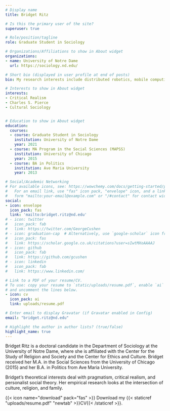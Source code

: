 ```yaml
---
# Display name
title: Bridget Ritz

# Is this the primary user of the site?
superuser: true

# Role/position/tagline
role: Graduate Student in Sociology

# Organizations/Affiliations to show in About widget
organizations:
- name: University of Notre Dame
  url: https://sociology.nd.edu/

# Short bio (displayed in user profile at end of posts)
bio: My research interests include distributed robotics, mobile computing and programmable matter.

# Interests to show in About widget
interests:
- Critical Realism
- Charles S. Pierce
- Cultural Sociology


# Education to show in About widget
education:
  courses:
  - course: Graduate Student in Sociology
    institution: University of Notre Dame
    year: 2021
  - course: MA Program in the Social Sciences (MAPSS)
    institution: University of Chicago
    year: 2015
  - course: BA in Politics
    institution: Ave Maria University
    year: 2013

# Social/Academic Networking
# For available icons, see: https://wowchemy.com/docs/getting-started/page-builder/#icons
#   For an email link, use "fas" icon pack, "envelope" icon, and a link in the
#   form "mailto:your-email@example.com" or "/#contact" for contact widget.
social:
- icon: envelope
  icon_pack: fas
  link: 'mailto:bridget.ritz@nd.edu'
# - icon: twitter
#   icon_pack: fab
#   link: https://twitter.com/GeorgeCushen
# - icon: graduation-cap  # Alternatively, use `google-scholar` icon from `ai` icon pack
#   icon_pack: fas
#   link: https://scholar.google.co.uk/citations?user=sIwtMXoAAAAJ
# - icon: github
#   icon_pack: fab
#   link: https://github.com/gcushen
# - icon: linkedin
#   icon_pack: fab
#   link: https://www.linkedin.com/

# Link to a PDF of your resume/CV.
# To use: copy your resume to `static/uploads/resume.pdf`, enable `ai` icons in `params.toml`, 
# and uncomment the lines below.
- icon: cv
  icon_pack: ai
  link: uploads/resume.pdf

# Enter email to display Gravatar (if Gravatar enabled in Config)
email: "bridget.ritz@nd.edu"

# Highlight the author in author lists? (true/false)
highlight_name: true
---
```


Bridget Ritz is a doctoral candidate in the Department of Sociology at the University of Notre Dame, where she is affiliated with the Center for the Study of Religion and Society and the Center for Ethics and Culture. Bridget received her M.A. in the Social Sciences from the University of Chicago (2015) and her B.A. in Politics from Ave Maria University. 

Bridget’s theoretical interests deal with pragmatism, critical realism, and personalist social theory. Her empirical research looks at the intersection of culture, religion, and family. 

{{< icon name="download" pack="fas" >}} Download my {{< staticref "uploads/resume.pdf" "newtab" >}}CV{{< /staticref >}}.

